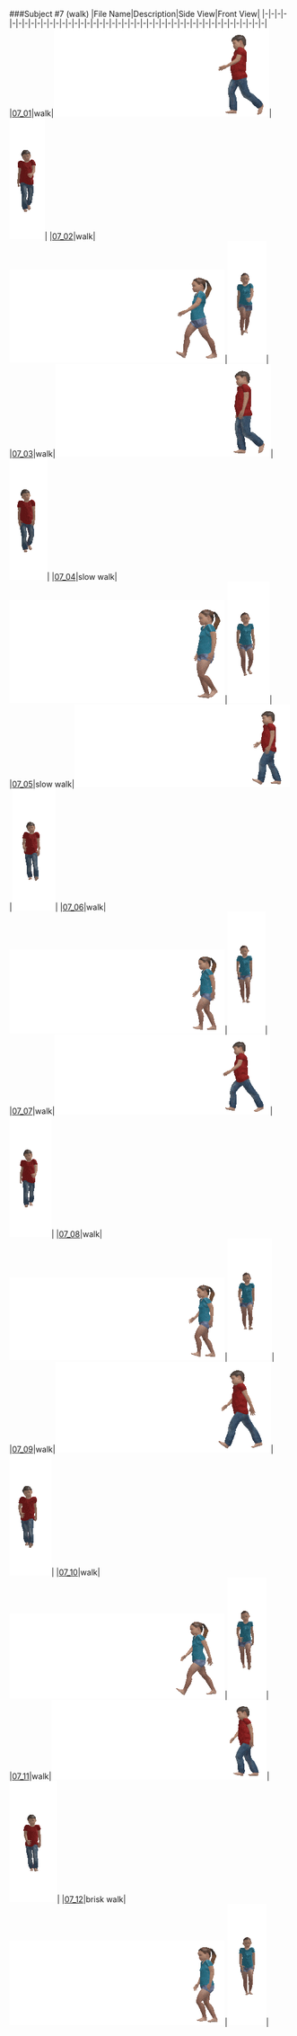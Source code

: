 ###Subject #7 (walk)
|File Name|Description|Side View|Front View|
|-|-|-|-|-|-|-|-|-|-|-|-|-|-|-|-|-|-|-|-|-|-|-|-|-|-|-|-|-|-|-|-|-|-|-|-|-|-|-|-|-|-|-|-|-|
|[07_01](https://github.com/Shriinivas/cmubvh/raw/main/Sequence-001-009/07/Data/07_01.zip)|walk|<img src="https://github.com/Shriinivas/cmubvhgifs/blob/main/Sequence-001-009/07/07_01_0.gif"/>|<img src="https://github.com/Shriinivas/cmubvhgifs/blob/main/Sequence-001-009/07/07_01_1.gif"/>|
|[07_02](https://github.com/Shriinivas/cmubvh/raw/main/Sequence-001-009/07/Data/07_02.zip)|walk|<img src="https://github.com/Shriinivas/cmubvhgifs/blob/main/Sequence-001-009/07/07_02_0.gif"/>|<img src="https://github.com/Shriinivas/cmubvhgifs/blob/main/Sequence-001-009/07/07_02_1.gif"/>|
|[07_03](https://github.com/Shriinivas/cmubvh/raw/main/Sequence-001-009/07/Data/07_03.zip)|walk|<img src="https://github.com/Shriinivas/cmubvhgifs/blob/main/Sequence-001-009/07/07_03_0.gif"/>|<img src="https://github.com/Shriinivas/cmubvhgifs/blob/main/Sequence-001-009/07/07_03_1.gif"/>|
|[07_04](https://github.com/Shriinivas/cmubvh/raw/main/Sequence-001-009/07/Data/07_04.zip)|slow walk|<img src="https://github.com/Shriinivas/cmubvhgifs/blob/main/Sequence-001-009/07/07_04_0.gif"/>|<img src="https://github.com/Shriinivas/cmubvhgifs/blob/main/Sequence-001-009/07/07_04_1.gif"/>|
|[07_05](https://github.com/Shriinivas/cmubvh/raw/main/Sequence-001-009/07/Data/07_05.zip)|slow walk|<img src="https://github.com/Shriinivas/cmubvhgifs/blob/main/Sequence-001-009/07/07_05_0.gif"/>|<img src="https://github.com/Shriinivas/cmubvhgifs/blob/main/Sequence-001-009/07/07_05_1.gif"/>|
|[07_06](https://github.com/Shriinivas/cmubvh/raw/main/Sequence-001-009/07/Data/07_06.zip)|walk|<img src="https://github.com/Shriinivas/cmubvhgifs/blob/main/Sequence-001-009/07/07_06_0.gif"/>|<img src="https://github.com/Shriinivas/cmubvhgifs/blob/main/Sequence-001-009/07/07_06_1.gif"/>|
|[07_07](https://github.com/Shriinivas/cmubvh/raw/main/Sequence-001-009/07/Data/07_07.zip)|walk|<img src="https://github.com/Shriinivas/cmubvhgifs/blob/main/Sequence-001-009/07/07_07_0.gif"/>|<img src="https://github.com/Shriinivas/cmubvhgifs/blob/main/Sequence-001-009/07/07_07_1.gif"/>|
|[07_08](https://github.com/Shriinivas/cmubvh/raw/main/Sequence-001-009/07/Data/07_08.zip)|walk|<img src="https://github.com/Shriinivas/cmubvhgifs/blob/main/Sequence-001-009/07/07_08_0.gif"/>|<img src="https://github.com/Shriinivas/cmubvhgifs/blob/main/Sequence-001-009/07/07_08_1.gif"/>|
|[07_09](https://github.com/Shriinivas/cmubvh/raw/main/Sequence-001-009/07/Data/07_09.zip)|walk|<img src="https://github.com/Shriinivas/cmubvhgifs/blob/main/Sequence-001-009/07/07_09_0.gif"/>|<img src="https://github.com/Shriinivas/cmubvhgifs/blob/main/Sequence-001-009/07/07_09_1.gif"/>|
|[07_10](https://github.com/Shriinivas/cmubvh/raw/main/Sequence-001-009/07/Data/07_10.zip)|walk|<img src="https://github.com/Shriinivas/cmubvhgifs/blob/main/Sequence-001-009/07/07_10_0.gif"/>|<img src="https://github.com/Shriinivas/cmubvhgifs/blob/main/Sequence-001-009/07/07_10_1.gif"/>|
|[07_11](https://github.com/Shriinivas/cmubvh/raw/main/Sequence-001-009/07/Data/07_11.zip)|walk|<img src="https://github.com/Shriinivas/cmubvhgifs/blob/main/Sequence-001-009/07/07_11_0.gif"/>|<img src="https://github.com/Shriinivas/cmubvhgifs/blob/main/Sequence-001-009/07/07_11_1.gif"/>|
|[07_12](https://github.com/Shriinivas/cmubvh/raw/main/Sequence-001-009/07/Data/07_12.zip)|brisk walk|<img src="https://github.com/Shriinivas/cmubvhgifs/blob/main/Sequence-001-009/07/07_12_0.gif"/>|<img src="https://github.com/Shriinivas/cmubvhgifs/blob/main/Sequence-001-009/07/07_12_1.gif"/>|
